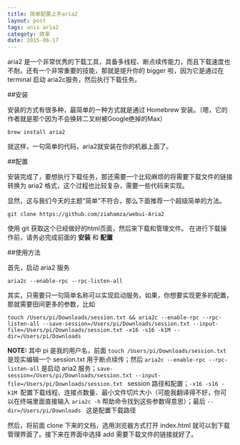 ```yaml
---
title: 简单配置上手aria2
layout: post
tags: unix aria2
categoty: 效率
date: 2015-06-17
---
```


aria2 是一个非常优秀的下载工具，具备多线程、断点续传能力，而且下载速度也不耐。还有一个非常重要的技能，那就是提升你的 bigger 啦，因为它是通过在 terminal 启动 aria2c服务，然后执行下载任务。

##安装

安装的方式有很多种，最简单的一种方式就是通过 Homebrew 安装。（嗯，它的作者就是那个因为不会换转二叉树被Google绝掉的Max）

	brew install aria2

就这样，一句简单的代码，aria2就安装在你的机器上面了。

##配置

安装完成了，要想执行下载任务，那还需要一个比较麻烦的将需要下载文件的链接转换为 aria2 格式，这个过程也比较复杂，需要一些代码来实现。

显然，这与我们今天的主题“简单”不符合，那么下面推荐一个超级简单的方法。

	git clone https://github.com/ziahamza/webui-Aria2

使用 git 获取这个已经做好的html页面，然后来下载和管理文件。
在进行下载操作前，请务必完成前面的 **安装** 和 **配置**

##使用方法

首先，启动 aria2 服务

	aria2c --enable-rpc --rpc-listen-all

其实，只需要只一句简单名称可以实现启动服务。如果，你想要实现更多的配置，那就需要田间更多的参数，比如

	touch /Users/pi/Downloads/session.txt && aria2c --enable-rpc --rpc-listen-all --save-session=/Users/pi/Downloads/session.txt --input-file=/Users/pi/Downloads/session.txt -x16 -s16 -k1M --dir=/Users/pi/Downloads

**NOTE:** 其中 pi 是我的用户名，前面 `touch /Users/pi/Downloads/session.txt`  是现实编辑一个 session.txt 用于断点续传；然后 `aria2c --enable-rpc --rpc-listen-all` 是启动 aria2 服务；`save-session=/Users/pi/Downloads/session.txt --input-file=/Users/pi/Downloads/session.txt ` session 路径和配置；`-x16 -s16 -k1M `配置下载线程、连接点数量、最小文件切片大小（可能我翻译得不好，你可以在终端里面直接输入 `aria2c -h` 帮助命令找到这些参数得意思）；最后 `--dir=/Users/pi/Downloads
` 这是配置下载路径

然后，将前面 clone 下来的文档，选用浏览器方式打开 index.html 就可以到下载管理界面了。接下来在界面中选择 add 需要下载文件的链接就好了。


<br/>
